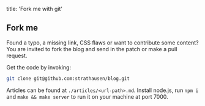title: 'Fork me with git'


## Fork me

Found a typo, a missing link, CSS flaws
or want to contribute some content?
You are invited to fork the blog
and send in the patch
or make a pull request.

Get the code by invoking:

``` bash
git clone git@github.com:strathausen/blog.git
```

Articles can be found at `./articles/<url-path>.md`.
Install node.js, run `npm i` and `make && make server`
to run it on your machine at port 7000.
